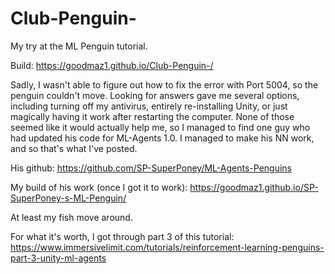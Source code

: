 # Club-Penguin-
My try at the ML Penguin tutorial. 

Build: https://goodmaz1.github.io/Club-Penguin-/

Sadly, I wasn't able to figure out how to fix the error with Port 5004, so the penguin couldn't move. Looking for answers gave me several options, including turning off my antivirus, entirely re-installing Unity, or just magically having it work after restarting the computer. None of those seemed like it would actually help me, so I managed to find one guy who had updated his code for ML-Agents 1.0. I managed to make his NN work, and so that's what I've posted. 


His github: https://github.com/SP-SuperPoney/ML-Agents-Penguins


My build of his work (once I got it to work): https://goodmaz1.github.io/SP-SuperPoney-s-ML-Penguin/

At least my fish move around.

For what it's worth, I got through part 3 of this tutorial: https://www.immersivelimit.com/tutorials/reinforcement-learning-penguins-part-3-unity-ml-agents
